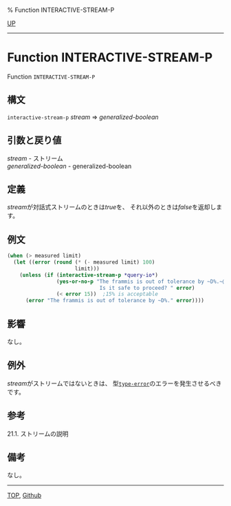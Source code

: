 % Function INTERACTIVE-STREAM-P

[UP](21.2.html)  

---

# Function **INTERACTIVE-STREAM-P**


Function `INTERACTIVE-STREAM-P`


## 構文

`interactive-stream-p` *stream* => *generalized-boolean*  


## 引数と戻り値

*stream* - ストリーム  
*generalized-boolean* - generalized-boolean


## 定義

*stream*が対話式ストリームのときは*true*を、
それ以外のときは*false*を返却します。


## 例文

```lisp
(when (> measured limit)
  (let ((error (round (* (- measured limit) 100)
                      limit)))
    (unless (if (interactive-stream-p *query-io*)
                (yes-or-no-p "The frammis is out of tolerance by ~D%.~@
                              Is it safe to proceed? " error)
                (< error 15))  ;15% is acceptable
      (error "The frammis is out of tolerance by ~D%." error))))
```


## 影響

なし。


## 例外

*stream*がストリームではないときは、
型[`type-error`](4.4.type-error.html)のエラーを発生させるべきです。


## 参考

21.1. ストリームの説明


## 備考

なし。


---
[TOP](index.html),  [Github](https://github.com/nptcl/npt-japanese)

